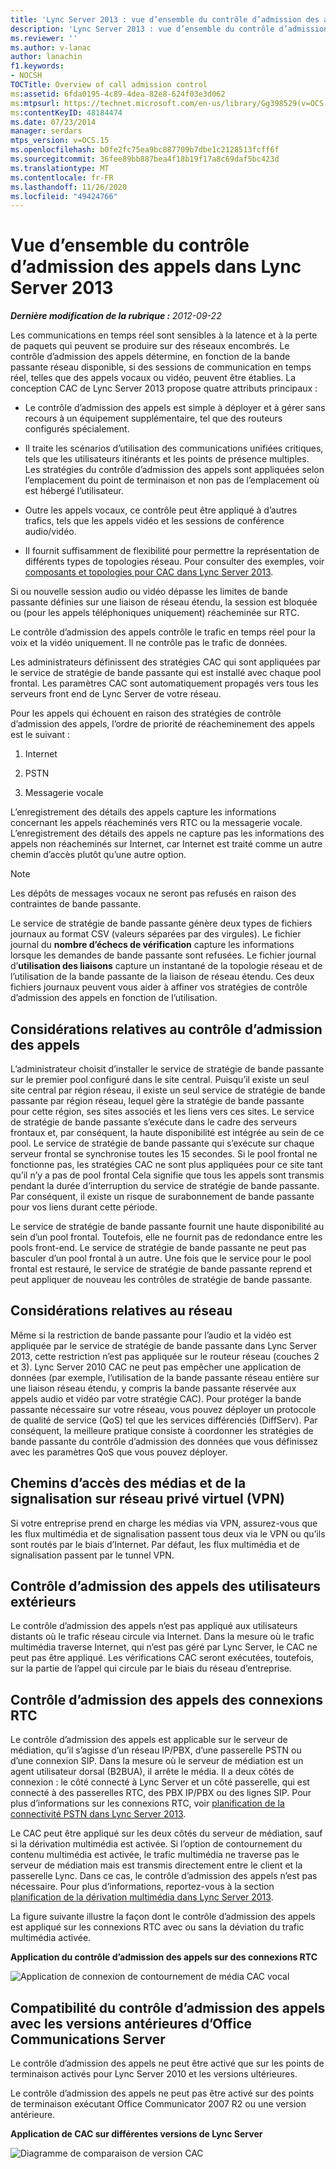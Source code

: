 ```yaml
---
title: 'Lync Server 2013 : vue d’ensemble du contrôle d’admission des appels'
description: 'Lync Server 2013 : vue d’ensemble du contrôle d’admission des appels.'
ms.reviewer: ''
ms.author: v-lanac
author: lanachin
f1.keywords:
- NOCSH
TOCTitle: Overview of call admission control
ms:assetid: 6fda0195-4c89-4dea-82e8-624f03e3d062
ms:mtpsurl: https://technet.microsoft.com/en-us/library/Gg398529(v=OCS.15)
ms:contentKeyID: 48184474
ms.date: 07/23/2014
manager: serdars
mtps_version: v=OCS.15
ms.openlocfilehash: b0fe2fc75ea9bc887709b7dbe1c2128513fcff6f
ms.sourcegitcommit: 36fee89bb887bea4f18b19f17a8c69daf5bc423d
ms.translationtype: MT
ms.contentlocale: fr-FR
ms.lasthandoff: 11/26/2020
ms.locfileid: "49424766"
---
```

# <a name="overview-of-call-admission-control-in-lync-server-2013"></a>Vue d’ensemble du contrôle d’admission des appels dans Lync Server 2013

<div data-xmlns="http://www.w3.org/1999/xhtml">

<div class="topic" data-xmlns="http://www.w3.org/1999/xhtml" data-msxsl="urn:schemas-microsoft-com:xslt" data-cs="https://msdn.microsoft.com/">

<div data-asp="https://msdn2.microsoft.com/asp">



</div>

<div id="mainSection">

<div id="mainBody">

<span> </span>

_**Dernière modification de la rubrique :** 2012-09-22_

Les communications en temps réel sont sensibles à la latence et à la perte de paquets qui peuvent se produire sur des réseaux encombrés. Le contrôle d’admission des appels détermine, en fonction de la bande passante réseau disponible, si des sessions de communication en temps réel, telles que des appels vocaux ou vidéo, peuvent être établies. La conception CAC de Lync Server 2013 propose quatre attributs principaux :

  - Le contrôle d’admission des appels est simple à déployer et à gérer sans recours à un équipement supplémentaire, tel que des routeurs configurés spécialement.

  - Il traite les scénarios d’utilisation des communications unifiées critiques, tels que les utilisateurs itinérants et les points de présence multiples. Les stratégies du contrôle d’admission des appels sont appliquées selon l’emplacement du point de terminaison et non pas de l’emplacement où est hébergé l’utilisateur.

  - Outre les appels vocaux, ce contrôle peut être appliqué à d’autres trafics, tels que les appels vidéo et les sessions de conférence audio/vidéo.

  - Il fournit suffisamment de flexibilité pour permettre la représentation de différents types de topologies réseau. Pour consulter des exemples, voir [composants et topologies pour CAC dans Lync Server 2013](lync-server-2013-components-and-topologies-for-cac.md).

Si ou nouvelle session audio ou vidéo dépasse les limites de bande passante définies sur une liaison de réseau étendu, la session est bloquée ou (pour les appels téléphoniques uniquement) réacheminée sur RTC.

Le contrôle d’admission des appels contrôle le trafic en temps réel pour la voix et la vidéo uniquement. Il ne contrôle pas le trafic de données.

Les administrateurs définissent des stratégies CAC qui sont appliquées par le service de stratégie de bande passante qui est installé avec chaque pool frontal. Les paramètres CAC sont automatiquement propagés vers tous les serveurs front end de Lync Server de votre réseau.

Pour les appels qui échouent en raison des stratégies de contrôle d’admission des appels, l’ordre de priorité de réacheminement des appels est le suivant :

1.  Internet

2.  PSTN

3.  Messagerie vocale

L’enregistrement des détails des appels capture les informations concernant les appels réacheminés vers RTC ou la messagerie vocale. L’enregistrement des détails des appels ne capture pas les informations des appels non réacheminés sur Internet, car Internet est traité comme un autre chemin d’accès plutôt qu’une autre option.

<div>


> [!NOTE]  
> Les dépôts de messages vocaux ne seront pas refusés en raison des contraintes de bande passante.



</div>

Le service de stratégie de bande passante génère deux types de fichiers journaux au format CSV (valeurs séparées par des virgules). Le fichier journal du **nombre d’échecs de vérification** capture les informations lorsque les demandes de bande passante sont refusées. Le fichier journal d’**utilisation des liaisons** capture un instantané de la topologie réseau et de l’utilisation de la bande passante de la liaison de réseau étendu. Ces deux fichiers journaux peuvent vous aider à affiner vos stratégies de contrôle d’admission des appels en fonction de l’utilisation.

<div>

## <a name="call-admission-control-considerations"></a>Considérations relatives au contrôle d’admission des appels

L’administrateur choisit d’installer le service de stratégie de bande passante sur le premier pool configuré dans le site central. Puisqu’il existe un seul site central par région réseau, il existe un seul service de stratégie de bande passante par région réseau, lequel gère la stratégie de bande passante pour cette région, ses sites associés et les liens vers ces sites. Le service de stratégie de bande passante s’exécute dans le cadre des serveurs frontaux et, par conséquent, la haute disponibilité est intégrée au sein de ce pool. Le service de stratégie de bande passante qui s’exécute sur chaque serveur frontal se synchronise toutes les 15 secondes. Si le pool frontal ne fonctionne pas, les stratégies CAC ne sont plus appliquées pour ce site tant qu’il n’y a pas de pool frontal Cela signifie que tous les appels sont transmis pendant la durée d’interruption du service de stratégie de bande passante. Par conséquent, il existe un risque de surabonnement de bande passante pour vos liens durant cette période.

Le service de stratégie de bande passante fournit une haute disponibilité au sein d’un pool frontal. Toutefois, elle ne fournit pas de redondance entre les pools front-end. Le service de stratégie de bande passante ne peut pas basculer d’un pool frontal à un autre. Une fois que le service pour le pool frontal est restauré, le service de stratégie de bande passante reprend et peut appliquer de nouveau les contrôles de stratégie de bande passante.

<div>

## <a name="network-considerations"></a>Considérations relatives au réseau

Même si la restriction de bande passante pour l’audio et la vidéo est appliquée par le service de stratégie de bande passante dans Lync Server 2013, cette restriction n’est pas appliquée sur le routeur réseau (couches 2 et 3). Lync Server 2010 CAC ne peut pas empêcher une application de données (par exemple, l’utilisation de la bande passante réseau entière sur une liaison réseau étendu, y compris la bande passante réservée aux appels audio et vidéo par votre stratégie CAC). Pour protéger la bande passante nécessaire sur votre réseau, vous pouvez déployer un protocole de qualité de service (QoS) tel que les services différenciés (DiffServ). Par conséquent, la meilleure pratique consiste à coordonner les stratégies de bande passante du contrôle d’admission des données que vous définissez avec les paramètres QoS que vous pouvez déployer.

</div>

<div>

## <a name="media-and-signaling-paths-over-vpn"></a>Chemins d’accès des médias et de la signalisation sur réseau privé virtuel (VPN)

Si votre entreprise prend en charge les médias via VPN, assurez-vous que les flux multimédia et de signalisation passent tous deux via le VPN ou qu’ils sont routés par le biais d’Internet. Par défaut, les flux multimédia et de signalisation passent par le tunnel VPN.

</div>

<div>

## <a name="call-admission-control-of-outside-users"></a>Contrôle d’admission des appels des utilisateurs extérieurs

Le contrôle d’admission des appels n’est pas appliqué aux utilisateurs distants où le trafic réseau circule via Internet. Dans la mesure où le trafic multimédia traverse Internet, qui n’est pas géré par Lync Server, le CAC ne peut pas être appliqué. Les vérifications CAC seront exécutées, toutefois, sur la partie de l’appel qui circule par le biais du réseau d’entreprise.

</div>

<div>

## <a name="call-admission-control-of-pstn-connections"></a>Contrôle d’admission des appels des connexions RTC

Le contrôle d’admission des appels est applicable sur le serveur de médiation, qu’il s’agisse d’un réseau IP/PBX, d’une passerelle PSTN ou d’une connexion SIP. Dans la mesure où le serveur de médiation est un agent utilisateur dorsal (B2BUA), il arrête le média. Il a deux côtés de connexion : le côté connecté à Lync Server et un côté passerelle, qui est connecté à des passerelles RTC, des PBX IP/PBX ou des lignes SIP. Pour plus d’informations sur les connexions RTC, voir [planification de la connectivité PSTN dans Lync Server 2013](lync-server-2013-planning-for-pstn-connectivity.md).

Le CAC peut être appliqué sur les deux côtés du serveur de médiation, sauf si la dérivation multimédia est activée. Si l’option de contournement du contenu multimédia est activée, le trafic multimédia ne traverse pas le serveur de médiation mais est transmis directement entre le client et la passerelle Lync. Dans ce cas, le contrôle d’admission des appels n’est pas nécessaire. Pour plus d’informations, reportez-vous à la section [planification de la dérivation multimédia dans Lync Server 2013](lync-server-2013-planning-for-media-bypass.md).

La figure suivante illustre la façon dont le contrôle d’admission des appels est appliqué sur les connexions RTC avec ou sans la déviation du trafic multimédia activée.

**Application du contrôle d’admission des appels sur des connexions RTC**

![Application de connexion de contournement de média CAC vocal](images/Gg398703.4d66d529-0912-4de1-abec-266f54272eb3(OCS.15).jpg "Application de connexion de contournement de média CAC vocal")

</div>

<div>

## <a name="compatibility-of-call-admission-control-with-earlier-versions-of-office-communications-server"></a>Compatibilité du contrôle d’admission des appels avec les versions antérieures d’Office Communications Server

Le contrôle d’admission des appels ne peut être activé que sur les points de terminaison activés pour Lync Server 2010 et les versions ultérieures.

Le contrôle d’admission des appels ne peut pas être activé sur des points de terminaison exécutant Office Communicator 2007 R2 ou une version antérieure.

**Application de CAC sur différentes versions de Lync Server**

![Diagramme de comparaison de version CAC](images/Gg398529.fdbfee7e-15fc-445b-949d-8d61e61ac350(OCS.15).jpg "Diagramme de comparaison de version CAC")

</div>

</div>

</div>

<span> </span>

</div>

</div>

</div>

